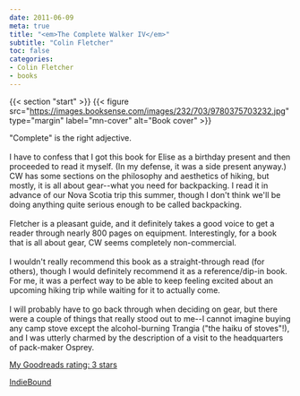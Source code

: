 ```yaml
---
date: 2011-06-09
meta: true
title: "<em>The Complete Walker IV</em>"
subtitle: "Colin Fletcher"
toc: false
categories:
- Colin Fletcher
- books
---
```


{{< section "start" >}}
{{< figure src="https://images.booksense.com/images/232/703/9780375703232.jpg" type="margin" label="mn-cover" alt="Book cover" >}}

"Complete" is the right adjective.<br /><br />I have to confess that I got this book for Elise as a birthday present and then proceeded to read it myself. (In my defense, it was a side present anyway.) CW has some sections on the philosophy and aesthetics of hiking, but mostly, it is all about gear--what you need for backpacking. I read it in advance of our Nova Scotia trip this summer, though I don't think we'll be doing anything quite serious enough to be called backpacking.<br /><br />Fletcher is a pleasant guide, and it definitely takes a good voice to get a reader through nearly 800 pages on equipment. Interestingly, for a book that is all about gear, CW seems completely non-commercial.<br /><br />I wouldn't really recommend this book as a straight-through read (for others), though I would definitely recommend it as a reference/dip-in book. For me, it was a perfect way to be able to keep feeling excited about an upcoming hiking trip while waiting for it to actually come.<br /><br />I will probably have to go back through when deciding on gear, but there were a couple of things that really stood out to me--I cannot imagine buying any camp stove except the alcohol-burning Trangia ("the haiku of stoves"!), and I was utterly charmed by the description of a visit to the headquarters of pack-maker Osprey.

[My Goodreads rating: 3 stars](https://www.goodreads.com/review/show/166544922)  

[IndieBound](https://www.indiebound.org/book/9780375703232)
